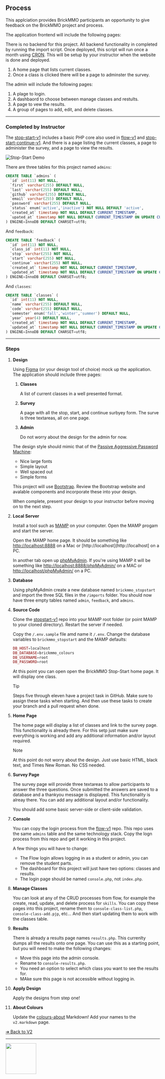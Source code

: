 <style>@import url("//readme.codeadam.ca/readme.css");</style>

## Process

This applciation provides BrickMMO participants an opportunity to give feedback on the BrickMMO project and process. 

The application frontend will include the following pages:


There is no backend for this project. All backend functionality in completed by running the import script. Once deployed, this script will run once a month using [CRON](https://en.wikipedia.org/wiki/Cron). This will be setup by your instructor when the website is done and deployed.

1. A home page that lists current classes.
2. Once a class is clicked there will be a page to adminster the survey.

The admin will include the following pages:

1. A plage to login.
2. A dashbaord to choose between manage classes and restults.
3. A page to vew the results.
4. A group of pages to add, edit, and delete classes.

---

### Completed by Instructor

The [stop-start-v1](https://github.com/BrickMMO/stop-start-v12) includes a basic PHP core also used in [flow-v1](https://github.com/BrickMMO/flow-v2) and [stop-start-continue-v1](https://github.com/BrickMMO/stop-start-continue-v1). And there is a page listing the current classes, a page to administer the survey, and a page to view the results.

![Stop-Start Demo](../images/v1-demo.png)

There are three tables for this project named `admins`:

```sql
CREATE TABLE `admins` (
  `id` int(11) NOT NULL,
  `first` varchar(255) DEFAULT NULL,
  `last` varchar(255) DEFAULT NULL,
  `github` varchar(255) DEFAULT NULL,
  `email` varchar(255) DEFAULT NULL,
  `password` varchar(255) DEFAULT NULL,
  `status` enum('active','inactive') NOT NULL DEFAULT 'active',
  `created_at` timestamp NOT NULL DEFAULT CURRENT_TIMESTAMP,
  `upated_at` timestamp NOT NULL DEFAULT CURRENT_TIMESTAMP ON UPDATE CURRENT_TIMESTAMP
) ENGINE=InnoDB DEFAULT CHARSET=utf8;
```

And `feedback`:

```sql
CREATE TABLE `feedback` (
  `id` int(11) NOT NULL,
  `class_id` int(11) NOT NULL,
  `stop` varchar(255) NOT NULL,
  `start` varchar(255) NOT NULL,
  `continue` varchar(255) NOT NULL,
  `created_at` timestamp NOT NULL DEFAULT CURRENT_TIMESTAMP,
  `updated_at` timestamp NOT NULL DEFAULT CURRENT_TIMESTAMP ON UPDATE CURRENT_TIMESTAMP
) ENGINE=InnoDB DEFAULT CHARSET=utf8;
```

And `classes`:

```sql
CREATE TABLE `classes` (
  `id` int(11) NOT NULL,
  `name` varchar(255) DEFAULT NULL,
  `code` varchar(255) DEFAULT NULL,
  `semester` enum('fall','winter','summer') DEFAULT NULL,
  `year` year(4) DEFAULT NULL,
  `created_at` timestamp NOT NULL DEFAULT CURRENT_TIMESTAMP,
  `updated_at` timestamp NOT NULL DEFAULT CURRENT_TIMESTAMP ON UPDATE CURRENT_TIMESTAMP
) ENGINE=InnoDB DEFAULT CHARSET=utf8;
```

*** 

### Steps

1. **Design**

   Using [Figma](https://www.figma.com/) (or your design tool of choice) mock up the application. The application should include three pages:

    1. **Classes**

        A list of current classes in a well presented format. 

    2. **Survey**

        A page with all the stop, start, and continue surbyey form. The surve is three textareas, all on one page.

    3. **Admin**

        Do not worry about the design for the admin for now. 

   The design style should mimic that of the [Passive Aggressive Password Machine](https://trypap.com/):

   - Nice large fonts
   - Simple layout
   - Well spaced out
   - Simple forms

   This project will use [Bootstrap](https://getbootstrap.com/). Review the Bootstrap website and avalable components and incorporate these into your design.

   When complete, present your design to your instructor before moving on to the next step.

2. **Local Server**

   Install a tool such as [MAMP](https://www.mamp.info/) on your computer. Open the MAMP progam and start the server.

   Open the MAMP home page. It should be something like [http://localhost:8888](http://localhost:8888) on a Mac or [http://localhost](http://localhost] on a PC.

   In another tab open up [phpMyAdmin](https://www.phpmyadmin.net/). If you're using MAMP it will be something like [http://localhost:8888/phpMyAdmin/](http://localhost:8888/phpMyAdmin/) on a MAC or [http://localhost/phpMyAdmin/](http://localhost/phpMyAdmin/) on a PC.

3. **Database**

    Using phpMyAdmin create a new database named `brickmmo_stopstart` and import the three SQL files in the `/imports` folder. You should now have three empty tables named `admin`, `feedback`, and `admins`.

4. **Source Code**

    Clone the [stopstart-v1](https://github.com/BrickMMO/stopstart-v1) repo into your MAMP root folder (or point MAMP to your cloned directory). Restart the server if needed. 

    Copy the `/.env.sample` file amd name it `/.env`. Change the database variables to `brickmmo_stopstart` and the MAMP defaults:

    ```php
    DB_HOST=localhost
    DB_DATABASE=brickmmo_colours
    DB_USERNAME=root
    DB_PASSWORD=root
    ```
    At this point you can open open the BrickMMO Stop-Start home page. It will display one class.

    > [!TIP]  
    > Steps five through eleven have a project task in GitHub. Make sure to assign these tasks when starting. And then use these tasks to create your branch and a pull request when done.

5. **Home Page**

   The home page will display a list of classes and link to the survey page. This functionality is already there. For this setp just make sure everything is working and add any additional information and/or layout required. 
    
    > [!NOTE]  
    > At this point do not worry about the design. Just use basic HTML, black text, and Times New Roman. No CSS needed. 

7. **Survey Page**

    The survey page will provide three textareas to allow participants to answer the three questions. Once submitted the answers are saved to a database and a thankyou message is displayed. This functionality is alreay there. You can add any additional layout and/or functionality.

   You should add some basic server-side or client-side validation. 

9. **Console**

    You can copy the login process from the [flow-v1]() repo. This repo uses the same `admins` table and the same technology stack. Copy the logn process from this repo and get it working in this project.

   A few things you will have to change:

   - The Flow login allows logging in as a student or admin, you can remove the student parts.
   - The dashboard for this project will just have two options: classes and results.
   - The login page should be named `console.php`, not `index.php`.

11. **Manage Classes**

    You can look at any of the CRUD processes from flow, for example the create, read, update, and delete process for `skills`. You can copy these pages into this project, rename them to `console-class-list.php`, `console-class-add.pjp`, etc... And then start updating them to work with the classes table. 

12. **Results**

    There is already a results page names `results.php`. This currenlty dumps all the results onto one page. You can use this as a starting point, but you will need to make the following changes:

    - Move this page into the admin console.
    - Rename to `console-results.php`.
    - You need an option to select which class you want to see the results for.
    - MAke sure this page is not accessible without logging in.
    
14. **Apply Design**

    Apply the designs from step one!

15. **About Colours** 

    Update the [colours-about](https://github.com/BrickMMO/colours-about) Markdown! Add your names to the `v2.markdown` page.

[&#10132; Back to V2](/colours-about/v2)

---

<a href="https://brickmmo.com">
<img src="https://brickmmo.com/images/brickmmo-logo-horizontal.jpg" width="100">
</a>
